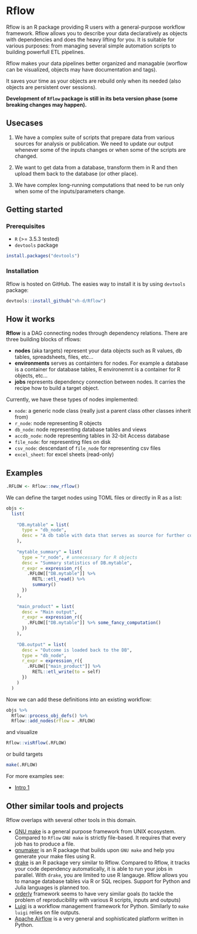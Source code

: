 
<!-- README.md is generated from README.Rmd. Please edit that file -->

# Rflow

Rflow is an R package providing R users with a general-purpose workflow
framework. Rflow allows you to describe your data declaratively as
objects with dependencies and does the heavy lifting for you. It is
suitable for various purposes: from managing several simple automation
scripts to building powerfull ETL pipelines.

Rflow makes your data pipelines better organized and managable (worflow
can be visualized, objects may have documentation and tags).

It saves your time as your objects are rebuild only when its needed
(also objects are persistent over sessions).

**Development of `Rflow` package is still in its beta version phase
(some breaking changes may happen).**

## Usecases

1.  We have a complex suite of scripts that prepare data from various
    sources for analysis or publication. We need to update our output
    whenever some of the inputs changes or when some of the scripts are
    changed.

2.  We want to get data from a database, transform them in R and then
    upload them back to the database (or other place).

3.  We have complex long-running computations that need to be run only
    when some of the inputs/parameters change.

## Getting started

### Prerequisites

  - `R` (\>= 3.5.3 tested)
  - `devtools` package

<!-- end list -->

``` r
install.packages("devtools")
```

### Installation

Rflow is hosted on GitHub. The easies way to install it is by using
`devtools` package:

``` r
devtools::install_github("vh-d/Rflow")
```

## How it works

**Rflow** is a DAG connecting nodes through dependency relations. There
are three building blocks of rflows:

  - **nodes** (aka targets) represent your data objects such as R
    values, db tables, spreadsheets, files, etc…
  - **environments** serves as containters for nodes. For example a
    database is a container for database tables, R environemnt is a
    container for R objects, etc…
  - **jobs** represents dependency connection between nodes. It carries
    the recipe how to build a target object.

Currently, we have these types of nodes implemented:

  - `node`: a generic node class (really just a parent class other
    classes inherit from)
  - `r_node`: node representing R objects
  - `db_node`: node representing database tables and views
  - `accdb_node`: node representing tables in 32-bit Access database
  - `file_node`: for representing files on disk
  - `csv_node`: descendant of `file_node` for representing csv files
  - `excel_sheet`: for excel sheets (read-only)

## Examples

``` r
.RFLOW <- Rflow::new_rflow()
```

We can define the target nodes using TOML files or directly in R as a
list:

``` r
objs <- 
  list(
    
    "DB.mytable" = list(
      type = "db_node",
      desc = "A db table with data that serves as source for further computation"
    ),
    
    "mytable_summary" = list(
      type = "r_node", # unnecessary for R objects
      desc = "Summary statistics of DB.mytable",
      r_expr = expression_r({
        .RFLOW[["DB.mytable"]] %>% 
          RETL::etl_read() %>% 
          summary()
      })
    ),
    
    "main_product" = list(
      desc = "Main output",
      r_expr = expression_r({
        .RFLOW[["DB.mytable"]] %>% some_fancy_computation()
      })
    ),
    
    "DB.output" = list(
      desc = "Outcome is loaded back to the DB",
      type = "db_node",
      r_expr = expression_r({
        .RFLOW[["main_product"]] %>%
          RETL::etl_write(to = self)
      })
    )
  ) 
```

Now we can add these definitions into an existing workflow:

``` r
objs %>% 
  Rflow::process_obj_defs() %>% 
  Rflow::add_nodes(rflow = .RFLOW)
```

and visualize

``` r
Rflow::visRflow(.RFLOW)
```

or build targets

``` r
make(.RFLOW)
```

For more examples see:

  - [Intro 1](./examples/intro1/Rflow_intro_1.md)

## Other similar tools and projects

Rflow overlaps with several other tools in this domain.

  - [GNU make](https://www.gnu.org/software/make/) is a general purpose
    framework from UNIX ecosystem. Compared to `Rflow` `GNU make` is
    strictly file-based. It requires that every job has to produce a
    file.
  - [gnumaker](https://github.com/petebaker/gnumaker) is an R package
    that builds upon `GNU make` and help you generate your make files
    using R.
  - [drake](https://cran.r-project.org/web/packages/drake/) is an R
    package very similar to Rflow. Compared to Rflow, it tracks your
    code dependency automatically, it is able to run your jobs in
    parallel. With `drake`, you are limited to use R langauge. Rflow
    allows you to manage database tables via R or SQL recipes. Support
    for Python and Julia languages is planned too.
  - [orderly](https://github.com/vimc/orderly) framework seems to have
    very similar goals (to tackle the problem of reproducibility with
    various R scripts, inputs and outputs)
  - [Luigi](https://github.com/spotify/luigi) is a workflow management
    framework for Python. Similarly to `make` `luigi` relies on file
    outputs.
  - [Apache Airflow](https://airflow.apache.org/) is a very general and
    sophisticated platform written in
Python.

<!-- ## TODO: -->

<!-- * Add more nuanced `verbose` options -->

<!-- * Add proper logging for rflow object -->

<!-- * Allow deleting properties / setting some to NULL -->

<!--   * currently, if a property is deleted update() method ignores it -->

<!-- * Make all public properties active (mutation would trigger persistence storage) -->

<!-- * Make methods initializing and updating properties more generic. -->

<!-- * Improve test coverage -->
